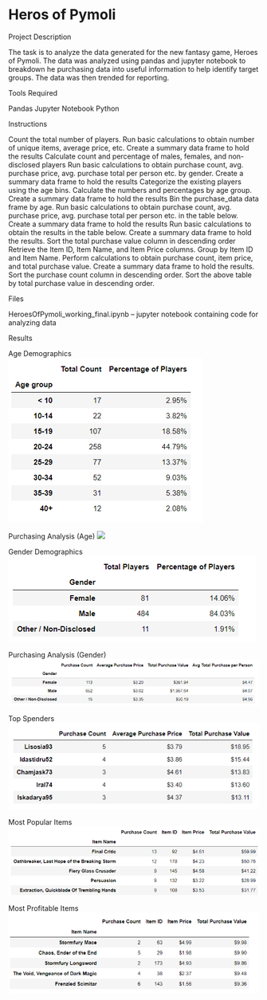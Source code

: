 # Heros of Pymoli
Project Description

The task is to analyze the data generated for the new fantasy game, Heroes of Pymoli. The data was analyzed using pandas and jupyter notebook to breakdown he purchasing data into useful information to help identify target groups. The data was then trended for reporting.

Tools Required

Pandas
Jupyter Notebook
Python

Instructions

Count the total number of players.
Run basic calculations to obtain number of unique items, average price, etc. Create a summary data frame to hold the results
Calculate count and percentage of males, females, and non-disclosed players
Run basic calculations to obtain purchase count, avg. purchase price, avg. purchase total per person etc. by gender. Create a summary data frame to hold the results
Categorize the existing players using the age bins. Calculate the numbers and percentages by age group. Create a summary data frame to hold the results
Bin the purchase_data data frame by age. Run basic calculations to obtain purchase count, avg. purchase price, avg. purchase total per person etc. in the table below. Create a summary data frame to hold the results
Run basic calculations to obtain the results in the table below. Create a summary data frame to hold the results. Sort the total purchase value column in descending order
Retrieve the Item ID, Item Name, and Item Price columns. Group by Item ID and Item Name. Perform calculations to obtain purchase count, item price, and total purchase value. Create a summary data frame to hold the results. Sort the purchase count column in descending order.
Sort the above table by total purchase value in descending order.

Files

HeroesOfPymoli_working_final.ipynb – jupyter notebook containing code for analyzing data 

Results

Age Demographics
![]( HerosOfPymoli/Age_Group.png)

Purchasing Analysis (Age)
![]( HerosOfPymoli/Age_Price%per%person.png)

Gender Demographics
![]( HerosOfPymoli/Gender_percent.png)

Purchasing Analysis (Gender)
![]( HerosOfPymoli/Gender_purchases.png)

Top Spenders
![]( HerosOfPymoli/Most_active_player.png)

Most Popular Items
![]( HerosOfPymoli/Most_popular_game.png)

Most Profitable Items
![]( HerosOfPymoli/most_profitable_game.png)

